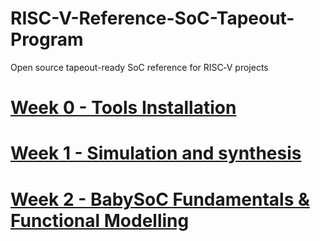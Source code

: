 # RISC-V-Reference-SoC-Tapeout-Program
Open source tapeout-ready SoC reference for RISC‑V projects

# [Week 0 - Tools Installation](Week%200/README.md)
# [Week 1 - Simulation and synthesis](week%201/readme.md)
# [Week 2 - BabySoC Fundamentals & Functional Modelling](Week%202/readme.md)

